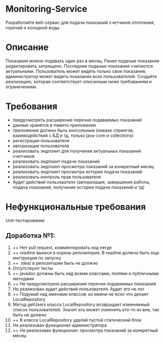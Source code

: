 # Monitoring-Service
Разработайте веб-сервис для подачи показаний счетчиков отопления, горячей и холодной воды

# Описание
Показания можно подавать один раз в месяц.
Ранее поданые показания редактировать запрещено.
Последние поданые показания считаются актуальными.
Пользователь может видеть только свои показания, администратор может видеть показания всех пользователей.
Создайте реализацию, которая соответствует описанным ниже требованиям и ограничениям.

# Требования
- предусмотреть расширение перечня подаваемых показаний
- данные хранятся в памяти приложения
- приложение должно быть консольным (никаих спрингов, взаимодействий с БД и тд, только java-core и collections)
- регистрация пользователя
- авторизация пользователя
- реализовать эндпоинт для получения актуальных показаний счетчиков
- реализовать эндпоинт подачи показаний
- реализовать эндпоинт просмотра показаний за конкретный месяц
- реализовать эндпоинт просмотра истории подачи показаний
- реализовать контроль прав пользователя
- Аудит действий пользователя (авторизация, завершение работы, подача показаний, получение истории подачи показаний и тд)

# Нефункциональные требования
Unit-тестирование


## Доработка №1:
1. ++ Нет pull request, комментировать код негде
2. ++ readme вынеси в корень репозитория. В readme должна быть еще инструкция по запуску
3. ++ .idea/ в репозитории быть не должно
4. Отсутствуют тесты
5. ++ javadoc должны быть над всеми классами, полями и публичными методами
6. ++ Не предусмотрено расширение перечня подаваемых показаний
7. Не реализован аудит действий пользователя. Аудит это не лог
8. ++ Подумай над именами классов: из имени не ясно что делает LocalRepository
9. Метод getUsers класса LocalRepository возвращает изменяемый список пользователей. Значит его может изменить кто-то из вне, так быть не должно
10. ++ В классе LocalRepository удаляй пустой статический блок
11. Не реализован функционал администратора
12. ++ Не реализован функционал: просмотра показаний за конкретный месяц